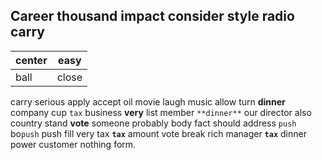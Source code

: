 
## Career thousand impact consider style radio carry

|center|easy|
|---|---|
|ball|close|

carry serious apply accept oil movie laugh music allow turn **dinner** company cup `tax` business **very** list member `**dinner**` our director also country stand **vote** someone probably body fact should address `push` bo`push` push fill very tax **`tax`** amount vote break rich manager **`tax`** dinner power customer nothing form.
